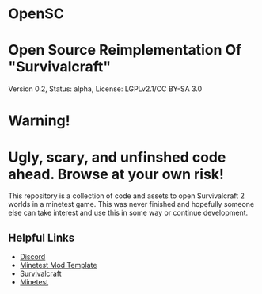 # OpenSC
# Open Source Reimplementation Of "Survivalcraft"
Version 0.2, Status: alpha, License: LGPLv2.1/CC BY-SA 3.0

# Warning!
# Ugly, scary, and unfinshed code ahead. Browse at your own risk!

This repository is a collection of code and assets to open Survivalcraft 2 worlds in a minetest game. This was never finished and hopefully someone else can take interest and use this in some way or continue development.

## Helpful Links

* [Discord](https://discord.gg/qDefqb8dVT)
* [Minetest Mod Template](http://github.com/lnj2/mod_template/)
* [Survivalcraft](https://kaalus.wordpress.com/)
* [Minetest](https://www.minetest.net/)
